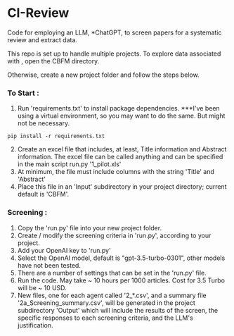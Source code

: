 
# CI-Review
Code for employing an LLM, *ChatGPT, to screen papers for a systematic review and extract data.

This repo is set up to handle multiple projects. To explore data associated with <insert paper link here>, open the CBFM directory.

Otherwise, create a new project folder and follow the steps below.

### To Start :

1. Run 'requirements.txt' to install package dependencies. ***I've been using a virtual environment, so you may want to do the same. But might not be necessary.

```
pip install -r requirements.txt
```

2. Create an excel file that includes, at least, Title information and Abstract information. The excel file can be called anything and can be specified in the main script run.py '1_pilot.xls'
3. At minimum, the file must include columns with the string 'Title' and 'Abstract'
4. Place this file in an 'Input' subdirectory in your project directory; current default is 'CBFM'. 

### Screening :
1. Copy the 'run.py' file into your new project folder.
2. Create / modify the screening criteria in 'run.py', according to your project.
3. Add your OpenAI key to 'run.py'
4. Select the OpenAI model, default is "gpt-3.5-turbo-0301", other models have not been tested.
5. There are a number of settings that can be set in the 'run.py' file. 
6. Run the code. May take ~ 10 hours per 1000 articles. Cost for 3.5 Turbo will be ~ 10 USD.
7. New files, one for each agent called '2_*.csv', and a summary file '2a_Screening_summary.csv', will be generated in the project subdirectory 'Output' which will include the results of the screen, the specific responses to each screening criteria, and the LLM's justification.
